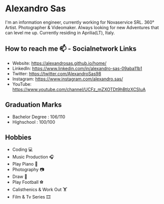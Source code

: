 # Alexandro Sas
I'm an information engineer, currently working for Novaservice SRL. 
360° Artist. Photographer & Videomaker. Always looking for new Adventures that can level me up. 
Currently residing in Aprilia(LT), Italy.

## How to reach me 📫 - Socialnetwork Links
* Website: https://alexandrosas.github.io/home/
* LinkedIn: https://www.linkedin.com/in/alexandro-sas-09aba11b1
* Twitter: https://twitter.com/AlexandroSas98
* Instagram: https://www.instagram.com/alexandro.sas/
* YouTube: https://www.youtube.com/channel/UCFz_mZXOTDt9hBtlzXCSluA

## Graduation Marks
* Bachelor Degree : 106/110
* Highschool : 100/100

## Hobbies
* Coding :computer:
* Music Production :headphones:
* Play Piano :musical_keyboard:
* Photography :camera:
* Draw :art:
* Play Football :soccer:
* Calisthenics & Work Out :weight_lifting:
* Film & Tv Series :film_strip:
